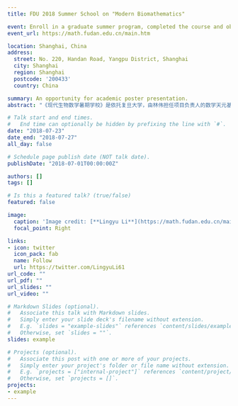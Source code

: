 ```yaml
---
title: FDU 2018 Summer School on "Modern Biomathematics"

event: Enroll in a graduate summer program, completed the course and obtained the graduation certificate
event_url: https://math.fudan.edu.cn/main.htm

location: Shanghai, China
address:
  street: No. 220, Handan Road, Yangpu District, Shanghai
  city: Shanghai
  region: Shanghai
  postcode: '200433'
  country: China

summary: An opportunity for academic poster presentation.
abstract: "《现代生物数学暑期学校》是依托复旦大学，由林伟担任项目负责人的数学天元基金项目。近年来，随着生命科学的不断发展和深入研究，许多具有显著生物医学背景的数学问题不断涌现，形成了现代生物数学研究的热点和前沿。项目申请人近年来在该领域开展了相关科研工作，并与许多国际著名学者建立了密切的合作关系。因此，由项目申请人发起举办现代生物数学暑期学校，集中邀请该领域国内外著名的专家学者，为与会的研究生、青年学者系统讲授相关课程和现代生物数学的发展前沿。相信通过本次活动的举办，将进一步促进国内现代生物数学领域的持续发展，同时为生命科学中一些重要问题的解决，为现代数学理论和方法学上的完善与丰富，打下坚实的基础。"

# Talk start and end times.
#   End time can optionally be hidden by prefixing the line with `#`.
date: "2018-07-23"
date_end: "2018-07-27"
all_day: false

# Schedule page publish date (NOT talk date).
publishDate: "2018-07-01T00:00:00Z"

authors: []
tags: []

# Is this a featured talk? (true/false)
featured: false

image:
  caption: 'Image credit: [**Lingyu Li**](https://math.fudan.edu.cn/main.htm)'
  focal_point: Right

links:
- icon: twitter
  icon_pack: fab
  name: Follow
  url: https://twitter.com/LingyuLi61
url_code: ""
url_pdf: ""
url_slides: ""
url_video: ""

# Markdown Slides (optional).
#   Associate this talk with Markdown slides.
#   Simply enter your slide deck's filename without extension.
#   E.g. `slides = "example-slides"` references `content/slides/example-slides.md`.
#   Otherwise, set `slides = ""`.
slides: example

# Projects (optional).
#   Associate this post with one or more of your projects.
#   Simply enter your project's folder or file name without extension.
#   E.g. `projects = ["internal-project"]` references `content/project/deep-learning/index.md`.
#   Otherwise, set `projects = []`.
projects:
- example
---
```


<!-- {{% callout note %}}
Click on the **Slides** button above to view the built-in slides feature.
{{% /callout %}}

Slides can be added in a few ways:

- **Create** slides using Wowchemy's [*Slides*](https://wowchemy.com/docs/managing-content/#create-slides) feature and link using `slides` parameter in the front matter of the talk file
- **Upload** an existing slide deck to `static/` and link using `url_slides` parameter in the front matter of the talk file
- **Embed** your slides (e.g. Google Slides) or presentation video on this page using [shortcodes](https://wowchemy.com/docs/writing-markdown-latex/).

#Further event details, including [page elements](https://wowchemy.com/docs/writing-markdown-latex/) such as image galleries, can be added to the body of this page. -->
